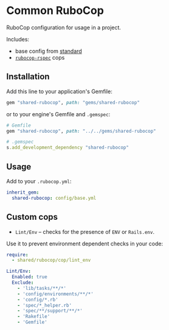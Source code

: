# Common RuboCop

RuboCop configuration for usage in a project.

Includes:
- base config from [standard](https://github.com/testdouble/standard)
- [`rubocop-rspec`](https://github.com/rubocop-hq/rubocop-rspec) cops

## Installation

Add this line to your application's Gemfile:

```ruby
gem "shared-rubocop", path: "gems/shared-rubocop"
```

or to your engine's Gemfile and `.gemspec`:

```ruby
# Gemfile
gem "shared-rubocop", path: "../../gems/shared-rubocop"

# .gemspec
s.add_development_dependency "shared-rubocop"
```

## Usage

Add to your `.rubocop.yml`:

```yml
inherit_gem:
  shared-rubocop: config/base.yml
```

## Custom cops

- `Lint/Env` – checks for the presence of `ENV` or `Rails.env`.

Use it to prevent environment dependent checks in your code:

```yml
require:
  - shared/rubocop/cop/lint_env

Lint/Env:
  Enabled: true
  Exclude:
    - 'lib/tasks/**/*'
    - 'config/environments/**/*'
    - 'config/*.rb'
    - 'spec/*_helper.rb'
    - 'spec/**/support/**/*'
    - 'Rakefile'
    - 'Gemfile'
```
